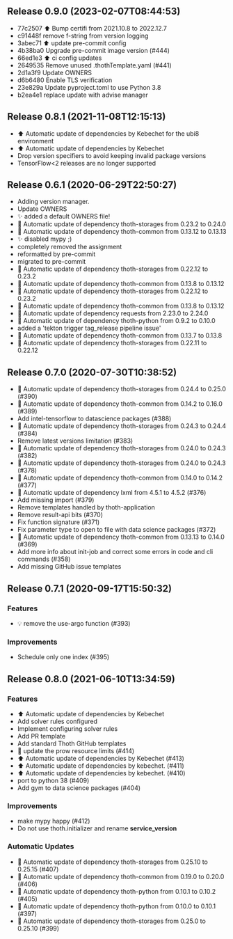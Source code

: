 
## Release 0.9.0 (2023-02-07T08:44:53)
* 77c2507 :arrow_up: Bump certifi from 2021.10.8 to 2022.12.7
* c91448f remove f-string from version logging
* 3abec71 :arrow_up: update pre-commit config
* 4b38ba0 Upgrade pre-commit image version (#444)
* 66ed1e3 :arrow_up: ci config updates
* 2649535 Remove unused .thothTemplate.yaml (#441)
* 2d1a3f9 Update OWNERS
* d6b6480 Enable TLS verification
* 23e829a Update pyproject.toml to use Python 3.8
* b2ea4e1 replace update with advise manager

## Release 0.8.1 (2021-11-08T12:15:13)
* :arrow_up: Automatic update of dependencies by Kebechet for the ubi8 environment
* :arrow_up: Automatic update of dependencies by Kebechet
* Drop version specifiers to avoid keeping invalid package versions
* TensorFlow<2 releases are no longer supported

## Release 0.6.1 (2020-06-29T22:50:27)
* Adding version manager.
* Update OWNERS
* :sparkles: added a default OWNERS file!
* :pushpin: Automatic update of dependency thoth-storages from 0.23.2 to 0.24.0
* :pushpin: Automatic update of dependency thoth-common from 0.13.12 to 0.13.13
* :sparkles: disabled mypy ;)
* completely removed the assignment
* reformatted by pre-commit
* migrated to pre-commit
* :pushpin: Automatic update of dependency thoth-storages from 0.22.12 to 0.23.2
* :pushpin: Automatic update of dependency thoth-common from 0.13.8 to 0.13.12
* :pushpin: Automatic update of dependency thoth-storages from 0.22.12 to 0.23.2
* :pushpin: Automatic update of dependency thoth-common from 0.13.8 to 0.13.12
* :pushpin: Automatic update of dependency requests from 2.23.0 to 2.24.0
* :pushpin: Automatic update of dependency thoth-python from 0.9.2 to 0.10.0
* added a 'tekton trigger tag_release pipeline issue'
* :pushpin: Automatic update of dependency thoth-common from 0.13.7 to 0.13.8
* :pushpin: Automatic update of dependency thoth-storages from 0.22.11 to 0.22.12

## Release 0.7.0 (2020-07-30T10:38:52)
* :pushpin: Automatic update of dependency thoth-storages from 0.24.4 to 0.25.0 (#390)
* :pushpin: Automatic update of dependency thoth-common from 0.14.2 to 0.16.0 (#389)
* Add intel-tensorflow to datascience packages (#388)
* :pushpin: Automatic update of dependency thoth-storages from 0.24.3 to 0.24.4 (#384)
* Remove latest versions limitation (#383)
* :pushpin: Automatic update of dependency thoth-storages from 0.24.0 to 0.24.3 (#382)
* :pushpin: Automatic update of dependency thoth-storages from 0.24.0 to 0.24.3 (#378)
* :pushpin: Automatic update of dependency thoth-common from 0.14.0 to 0.14.2 (#377)
* :pushpin: Automatic update of dependency lxml from 4.5.1 to 4.5.2 (#376)
* Add missing import (#379)
* Remove templates handled by thoth-application
* Remove result-api bits (#370)
* Fix function signature (#371)
* Fix parameter type to open to file with data science packages (#372)
* :pushpin: Automatic update of dependency thoth-common from 0.13.13 to 0.14.0 (#369)
* Add more info about init-job and correct some errors in code and cli commands (#358)
* Add missing GitHub issue templates

## Release 0.7.1 (2020-09-17T15:50:32)
### Features
* :bulb: remove the use-argo function (#393)
### Improvements
* Schedule only one index (#395)

## Release 0.8.0 (2021-06-10T13:34:59)
### Features
* :arrow_up: Automatic update of dependencies by Kebechet
* Add solver rules configured
* Implement configuring solver rules
* Add PR template
* Add standard Thoth GitHub templates
* :hatched_chick: update the prow resource limits (#414)
* :arrow_up: Automatic update of dependencies by Kebechet (#413)
* :arrow_up: Automatic update of dependencies by kebechet. (#411)
* :arrow_up: Automatic update of dependencies by kebechet. (#410)
* port to python 38 (#409)
* Add gym to data science packages (#404)
### Improvements
* make mypy happy (#412)
* Do not use thoth.initializer and rename __service_version__
### Automatic Updates
* :pushpin: Automatic update of dependency thoth-storages from 0.25.10 to 0.25.15 (#407)
* :pushpin: Automatic update of dependency thoth-common from 0.19.0 to 0.20.0 (#406)
* :pushpin: Automatic update of dependency thoth-python from 0.10.1 to 0.10.2 (#405)
* :pushpin: Automatic update of dependency thoth-python from 0.10.0 to 0.10.1 (#397)
* :pushpin: Automatic update of dependency thoth-storages from 0.25.0 to 0.25.10 (#399)
